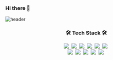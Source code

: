 ### Hi there 👋


![header](https://capsule-render.vercel.app/api?type=waving&color=auto&height=250&section=header&text=Jinhyeok's%20GitHub&fontSize=70&animation=scaleIn)


<h3 align="center">🛠 Tech Stack 🛠</h3>

<p align="center">
  <img src="https://img.shields.io/badge/Python-3766AB?style=flat-square&logo=Python&logoColor=white"/></a>&nbsp 
  <img src="https://img.shields.io/badge/Java-007396?style=flat-square&logo=Java&logoColor=white"/></a>&nbsp 
  <img src="https://img.shields.io/badge/C++-00599C?style=flat-square&logo=C%2B%2B&logoColor=white"/></a>&nbsp 
  <img src="https://img.shields.io/badge/Javascript-ffb13b?style=flat-square&logo=javascript&logoColor=white"/></a>&nbsp 
  <img src="https://img.shields.io/badge/Solidity-1572B6?style=flat-square&logo=Solidity&logoColor=white"/></a>&nbsp 
  <img src="https://img.shields.io/badge/Go-11B48A?style=flat-square&logo=Go&logoColor=white"/></a>&nbsp 
  <br>
  <img src="https://img.shields.io/badge/SpringBoot-6DB33F?style=flat-square&logo=Spring&logoColor=white"/></a>&nbsp 
  <img src="https://img.shields.io/badge/Django-092E20?style=flat-square&logo=Django&logoColor=white"/></a>&nbsp 
  <img src="https://img.shields.io/badge/Mysql-E6B91E?style=flat-square&logo=MySql&logoColor=white"/></a>&nbsp 
  <!--img src="https://img.shields.io/badge/HyperledgerFabric-DB3552?style=flat-square&logo=Hulu&logoColor=white"/></a>&nbsp -->
  <img src="https://img.shields.io/badge/aws-333664?style=flat-square&logo=amazon-aws&logoColor=white"/></a>&nbsp 
  <img src="https://img.shields.io/badge/elasticsearch-005571?style=flat-square&logo=elasticsearch&logoColor=white"/></a>&nbsp 
</p>

<br>





<!--
**HEOHEOHEOseoul/HEOHEOHEOseoul** is a ✨ _special_ ✨ repository because its `README.md` (this file) appears on your GitHub profile.

Here are some ideas to get you started:

- 🔭 I’m currently working on ...
- 🌱 I’m currently learning ...
- 👯 I’m looking to collaborate on ...
- 🤔 I’m looking for help with ...
- 💬 Ask me about ...
- 📫 How to reach me: ...
- 😄 Pronouns: ...
- ⚡ Fun fact: ...
-->
